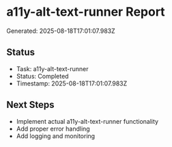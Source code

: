 # a11y-alt-text-runner Report

Generated: 2025-08-18T17:01:07.983Z

## Status
- Task: a11y-alt-text-runner
- Status: Completed
- Timestamp: 2025-08-18T17:01:07.983Z

## Next Steps
- Implement actual a11y-alt-text-runner functionality
- Add proper error handling
- Add logging and monitoring
